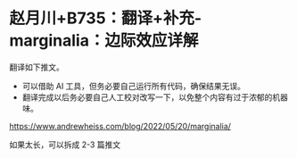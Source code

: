 # 赵月川+B735：翻译+补充-marginalia：边际效应详解

翻译如下推文。
- 可以借助 AI 工具，但务必要自己运行所有代码，确保结果无误。
- 翻译完成以后务必要自己人工校对改写一下，以免整个内容有过于浓郁的机器味。
  

https://www.andrewheiss.com/blog/2022/05/20/marginalia/

如果太长，可以拆成 2-3 篇推文
